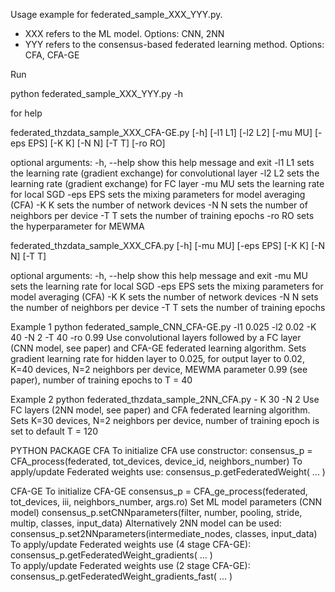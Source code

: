 Usage example for federated_sample_XXX_YYY.py.
- XXX refers to the ML model. Options: CNN, 2NN
- YYY refers to the consensus-based federated learning method. Options: CFA, CFA-GE

Run 

python federated_sample_XXX_YYY.py -h 

for help 


federated_thzdata_sample_XXX_CFA-GE.py [-h] [-l1 L1] [-l2 L2] [-mu MU]
                                [-eps EPS] [-K K] [-N N] [-T T]
                                [-ro RO]

optional arguments:
  -h, --help  show this help message and exit
  -l1 L1      sets the learning rate (gradient exchange) for convolutional
              layer
  -l2 L2      sets the learning rate (gradient exchange) for FC layer
  -mu MU      sets the learning rate for local SGD
  -eps EPS    sets the mixing parameters for model averaging (CFA)
  -K K        sets the number of network devices
  -N N        sets the number of neighbors per device
  -T T        sets the number of training epochs
  -ro RO      sets the hyperparameter for MEWMA

federated_thzdata_sample_XXX_CFA.py [-h] [-mu MU]
                                [-eps EPS] [-K K] [-N N] [-T T]

optional arguments:
  -h, --help  show this help message and exit
  -mu MU      sets the learning rate for local SGD
  -eps EPS    sets the mixing parameters for model averaging (CFA)
  -K K        sets the number of network devices
  -N N        sets the number of neighbors per device
  -T T        sets the number of training epochs



Example 1 
python federated_sample_CNN_CFA-GE.py -l1 0.025 -l2 0.02 -K 40 -N 2 -T 40 -ro 0.99
Use convolutional layers followed by a FC layer (CNN model, see paper) and CFA-GE federated learning algorithm. 
Sets gradient learning rate for hidden layer to 0.025, for output layer to 0.02, K=40 devices, N=2 neighbors per device, MEWMA parameter 0.99 (see paper), number of training epochs to T = 40


Example 2
python federated_thzdata_sample_2NN_CFA.py - K 30 -N 2
Use FC layers (2NN model, see paper) and CFA federated learning algorithm. Sets K=30 devices, N=2 neighbors per device, number of training epoch is set to default T = 120


PYTHON PACKAGE
CFA
To initialize CFA use constructor:
    consensus_p = CFA_process(federated, tot_devices, device_id, neighbors_number)
To apply/update Federated weights use:
    consensus_p.getFederatedWeight( ... )		

CFA-GE
To initialize CFA-GE
    consensus_p = CFA_ge_process(federated, tot_devices, iii, neighbors_number, args.ro)
Set ML model parameters (CNN model)
    consensus_p.setCNNparameters(filter, number, pooling, stride, multip, classes, input_data)
Alternatively 2NN model can be used:
    consensus_p.set2NNparameters(intermediate_nodes, classes, input_data)
To apply/update Federated weights use (4 stage CFA-GE):
    consensus_p.getFederatedWeight_gradients( ... )		
To apply/update Federated weights use (2 stage CFA-GE):
    consensus_p.getFederatedWeight_gradients_fast( ... )	